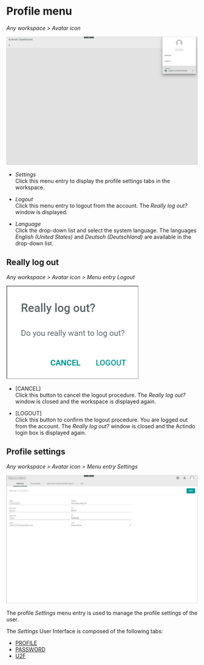 # Profile menu

*Any workspace > Avatar icon*

![Profile menu](../../Assets/Screenshots/Core1Platform/UsingCore1/ProfileMenu.png "[Profile menu]")

- *Settings*   
    Click this menu entry to display the profile settings tabs in the workspace.    

- *Logout*   
    Click this menu entry to logout from the account. The *Really log out?* window is displayed.

- *Language*   
    Click the drop-down list and select the system language. The languages *English (United States)* and *Deutsch (Deutschland)* are available in the drop-down list.



## Really log out

*Any workspace > Avatar icon > Menu entry Logout*

![Really log out](../../Assets/Screenshots/Core1Platform/UsingCore1/ReallyLogOut.png "[Really log out]")

- [CANCEL]   
    Click this button to cancel the logout procedure. The *Really log out?* window is closed and the workspace is displayed again.

- [LOGOUT]   
    Click this button to confirm the logout procedure. You are logged out from the account. The *Really log out?* window is closed and the Actindo login box is displayed again.



## Profile settings

*Any workspace > Avatar icon > Menu entry Settings*

![Profile settings](../../Assets/Screenshots/Core1Platform/ProfileSettings/Profile/Profile.png "[Profile settings]")

The profile *Settings* menu entry is used to manage the profile settings of the user.

The *Settings* User Interface is composed of the following tabs:
- [PROFILE](./01a_Profile.md)
- [PASSWORD](./01b_Password.md)
- [U2F](./01d_U2F.md)
